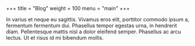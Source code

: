 +++
title = "Blog"
weight = 100
menu = "main"
+++

In varius et neque eu sagittis. Vivamus eros elit, porttitor commodo ipsum a,
fermentum fermentum dui. Phasellus tempor egestas urna, in hendrerit diam.
Pellentesque mattis nisl a dolor eleifend semper. Phasellus ac arcu lectus. Ut
et risus id mi bibendum mollis.
